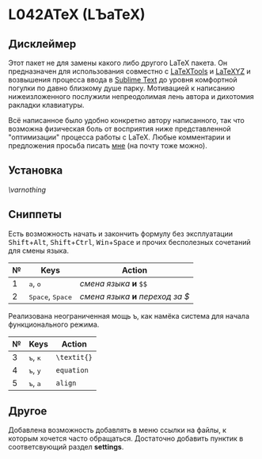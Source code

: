 # L042ATeX (LЪaTeX)
## Дисклеймер
Этот пакет не для замены какого либо другого LaTeX пакета. Он предназначен для использования совместно с [LaTeXTools](https://github.com/SublimeText/LaTeXTools) и [LaTeXYZ](https://github.com/randy3k/LaTeXYZ) и возвышения процесса ввода в [Sublime Text](https://www.sublimetext.com/) до уровня комфортной погулки по давно близкому душе парку. 
Мотивацией к написанию нижеизложенного послужили непреодолимая лень автора и дихотомия ракладки клавиатуры.

Всё написанное было удобно конкретно автору написанного, так что возможна физическая боль от восприятия ниже представленной "оптимизации" процесса работы с LaTeX. Любые комментарии и предложения просьба писать [мне](https://vk.com/ka1242) (на почту тоже можно).

## Установка
*\varnothing*

## Сниппеты

Есть возможность начать и закончить формулу без эксплуатации <kbd>Shift</kbd>+<kbd>Alt</kbd>, <kbd>Shift</kbd>+<kbd>Ctrl</kbd>, <kbd>Win</kbd>+<kbd>Space</kbd> и прочих бесполезных сочетаний для смены языка.

№  | Keys | Action
-----|-----|------
1 | <kbd>а</kbd>, <kbd>о</kbd> | *смена языка* **и** ```$$```
2 | <kbd>Space</kbd>, <kbd>Space</kbd> | *смена языка* **и** *переход за $*

Реализована неограниченная мощь <kbd>ъ</kbd>, как намёка система для начала функционального режима. 

№  | Keys | Action
-----|-----|------
3 | <kbd>ъ</kbd>, <kbd>к</kbd> | ```\textit{}```
4 | <kbd>ъ</kbd>, <kbd>у</kbd> | ```equation```
5 | <kbd>ъ</kbd>, <kbd>а</kbd> | ```align```

## Другое
Добавлена возможность добавлять в меню ссылки на файлы, к которым хочется часто обращаться. Достаточно добавить пунктик в соответсвующий раздел **settings**.



